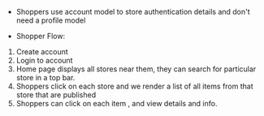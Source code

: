 - Shoppers use account model to store authentication details and don't need a profile model

- Shopper Flow:
1. Create account
2. Login to account
3. Home page displays all stores near them, they can search for particular store in a top bar.
4. Shoppers click on each store and we render a list of all items from that store that are published
5. Shoppers can click on each item , and view details and info.
